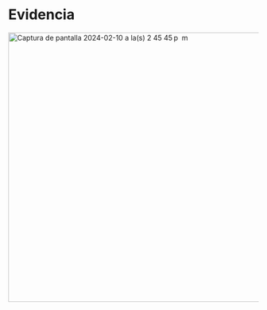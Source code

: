 # Evidencia 

<img width="541" alt="Captura de pantalla 2024-02-10 a la(s) 2 45 45 p  m" src="https://github.com/Wilson8jsn/tamagui-expo-main/assets/115800617/6772f5e0-c643-48a9-9abe-11fc12e00521">

